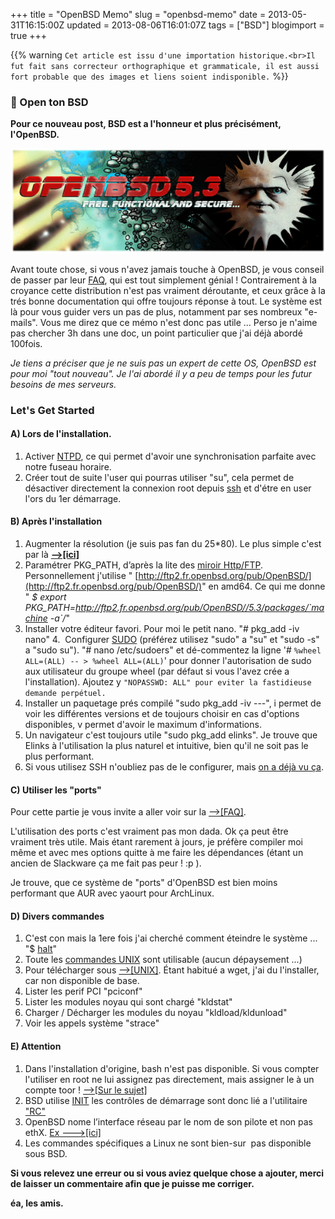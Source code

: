 +++
title = "OpenBSD Memo"
slug = "openbsd-memo"
date = 2013-05-31T16:15:00Z
updated = 2013-08-06T16:01:07Z
tags = ["BSD"]
blogimport = true
+++

{{% warning `Cet article est issu d'une importation historique.<br>Il fut fait sans correcteur orthographique et grammaticale, il est aussi fort probable que des images et liens soient indisponible.` %}}

### 🐡 Open ton BSD

**Pour ce nouveau post, BSD est a l'honneur et plus précisément, l'OpenBSD.**

![Image de presentation](/images/puffy53.gif "Inspiration du film blade runner pour cette V5.3")

Avant toute chose, si vous n'avez jamais touche à OpenBSD, je vous conseil de passer par leur [FAQ](http://www.openbsd.org/faq/fr/index.html), qui est tout simplement génial ! Contrairement à la croyance cette distribution n'est pas vraiment déroutante, et ceux grâce à la trés bonne documentation qui offre toujours réponse à tout. Le système est là pour vous guider vers un pas de plus, notamment par ses nombreux "e-mails". Vous me direz que ce mémo n'est donc pas utile ... Perso je n'aime pas chercher 3h dans une doc, un point particulier que j'ai déjà abordé 100fois.

_Je tiens a préciser que je ne suis pas un expert de cette OS, OpenBSD est pour moi "tout nouveau". Je l'ai abordé il y a peu de temps pour les futur besoins de mes serveurs._

### Let's Get Started

#### A) Lors de l'installation.
1. Activer [NTPD](http://www.openbsdsupport.org/openNTPD.html), ce qui permet d'avoir une synchronisation parfaite avec notre fuseau horaire.
2. Créer tout de suite l'user qui pourras utiliser "su", cela permet de désactiver directement la connexion root depuis [ssh](http://www.openbsd.org/cgi-bin/man.cgi?query=ssh) et d'étre en user l'ors du 1er démarrage.

#### B) Après l'installation
1. Augmenter la résolution (je suis pas fan du 25*80). Le plus simple c'est par là **[-->[ici]](http://www.openbsd.org/faq/fr/faq7.html#80x50)**
2. Paramétrer PKG_PATH, d’après la lite des [miroir Http/FTP](http://www.openbsd.org/fr/ftp.html). Personnellement j'utilise " [http://ftp2.fr.openbsd.org/pub/OpenBSD/](http://ftp2.fr.openbsd.org/pub/OpenBSD/)" en amd64. Ce qui me donne " _$ export PKG_PATH=http://ftp2.fr.openbsd.org/pub/OpenBSD//5.3/packages/`machine -a`/_"
3. Installer votre éditeur favori. Pour moi le petit nano. "# pkg_add -iv nano"
4.  Configurer [SUDO](http://www.openbsd.org/cgi-bin/man.cgi?query=sudo&apropos=0&sektion=0&manpath=OpenBSD+Current&arch=i386&format=html) (préférez utilisez "sudo" a "su" et "sudo -s" a "sudo su"). "# nano /etc/sudoers" et dé-commentez la ligne '# `%wheel ALL=(ALL) -- > %wheel ALL=(ALL)`' pour donner l'autorisation de sudo aux utilisateur du groupe wheel (par défaut si vous l'avez crée a l'installation). Ajoutez y `"NOPASSWD: ALL" pour eviter la fastidieuse demande perpétuel.`
5. Installer un paquetage prés compilé "sudo pkg_add -iv ---", i permet de voir les différentes versions et de toujours choisir en cas d'options disponibles, v permet d'avoir le maximum d'informations.
6. Un navigateur c'est toujours utile "sudo pkg_add elinks". Je trouve que Elinks à l'utilisation la plus naturel et intuitive, bien qu'il ne soit pas le plus performant.
7. Si vous utilisez SSH n'oubliez pas de le configurer, mais [on a déjà vu ça](http://blog.the-red-wolf.com/2012/11/apache2-et-ssh-mini-memo.html).

#### C) Utiliser les "ports"
Pour cette partie je vous invite a aller voir sur la [-->[FAQ]](http://www.openbsd.org/faq/fr/faq15.html#Ports).

L'utilisation des ports c'est vraiment pas mon dada. Ok ça peut être vraiment très utile. Mais étant rarement à jours, je préfère compiler moi même et avec mes options quitte à me faire les dépendances (étant un ancien de Slackware ça me fait pas peur ! :p ).

Je trouve, que ce système de "ports" d'OpenBSD est bien moins performant que AUR avec yaourt pour ArchLinux.

#### D) Divers commandes
1. C'est con mais la 1ere fois j'ai cherché comment éteindre le système ... "$ [halt](http://www.openbsd.org/cgi-bin/man.cgi?query=halt&apropos=0&sektion=0&manpath=OpenBSD+Current&arch=i386&format=html)"
2. Toute les [commandes UNIX](http://fr.wikipedia.org/wiki/Commandes_Unix) sont utilisable (aucun dépaysement ...)
3. Pour télécharger sous [-->[UNIX]](http://www.spam-cheetah.com/articles/cmdlinedownload.html). Étant habitué a wget, j'ai du l'installer, car non disponible de base.
4. Lister les perif PCI "pciconf"
5. Lister les modules noyau qui sont chargé "kldstat"
6. Charger / Décharger les modules du noyau "kldload/kldunload"
7. Voir les appels système "strace"

#### E) Attention
1. Dans l'installation d'origine, bash n'est pas disponible. Si vous compter l'utiliser en root ne lui assignez pas directement, mais assigner le à un compte toor ! [-->[Sur le sujet]](http://books.google.fr/books?id=-SZ4LyJcUFAC&pg=PA111&lpg=PA111&dq=%22root%22+%22toor%22+openbsd&source=bl&ots=9O5PDeUp8m&sig=b7vezAq3ED56ig5RgOAdekQ4x1w&hl=fr&sa=X&ei=xIqoUdq4H6LC7AaD7YHwBQ&ved=0CFYQ6AEwAw#v=onepage&q=%22root%22%20%22toor%22%20openbsd&f=false)
2. BSD utilise [INIT](http://www.openbsd.org/cgi-bin/man.cgi?query=init&apropos=0&sektion=0&manpath=OpenBSD+Current&arch=amd64&format=html) les contrôles de démarrage sont donc lié a l'utilitaire ["RC"](http://www.openbsd.org/cgi-bin/man.cgi?query=rc&apropos=0&sektion=0&manpath=OpenBSD+Current&arch=amd64&format=html)
3. OpenBSD nome l’interface réseau par le nom de son pilote et non pas ethX. [Ex --->[ici]](http://www.openbsd.org/cgi-bin/man.cgi?query=em&apropos=0&sektion=0&manpath=OpenBSD+Current&arch=amd64&format=html)
4. Les commandes spécifiques a Linux ne sont bien-sur  pas disponible sous BSD.

**Si vous relevez une erreur ou si vous aviez quelque chose a ajouter, merci de laisser un commentaire afin que je puisse me corriger.**

**éa, les amis.**
